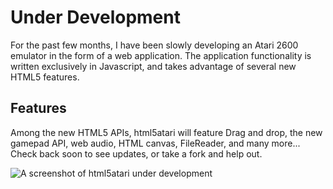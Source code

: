 # Under Development

For the past few months, I have been slowly developing an Atari 2600 emulator in the form of a web application.  The application functionality is written exclusively in Javascript, and takes advantage of several new HTML5 features.

## Features

Among the new HTML5 APIs, html5atari will feature Drag and drop, the new gamepad API, web audio, HTML canvas, FileReader, and many more... Check back soon to see updates, or take a fork and help out.

![A screenshot of html5atari under development](tree/master/images/screenshot.jpg)